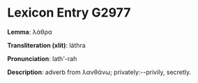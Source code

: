 # Lexicon Entry G2977

**Lemma**: λάθρα

**Transliteration (xlit)**: láthra

**Pronunciation**: lath'-rah

**Description**:
adverb from λανθάνω; privately:--privily, secretly.
